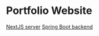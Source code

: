 # Portfolio Website
[NextJS server](https://github.com/sxxxi/portfolio-revised)
[Spring Boot backend](https://github.com/sxxxi/portfolio-server)